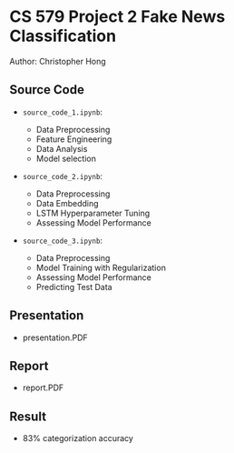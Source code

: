 # CS 579 Project 2 Fake News Classification

Author: Christopher Hong

## Source Code

* `source_code_1.ipynb`:
	* Data Preprocessing
	* Feature Engineering
	* Data Analysis
	* Model selection

* `source_code_2.ipynb`:
	* Data Preprocessing
	* Data Embedding
	* LSTM Hyperparameter Tuning
	* Assessing Model Performance

* `source_code_3.ipynb`:
	* Data Preprocessing
	* Model Training with Regularization
	* Assessing Model Performance
	* Predicting Test Data

## Presentation

* presentation.PDF

## Report

* report.PDF

## Result

* 83% categorization accuracy